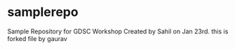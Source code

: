 # samplerepo
Sample Repository for GDSC Workshop
Created by Sahil on Jan 23rd.
this is forked file by gaurav
